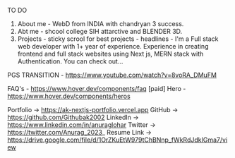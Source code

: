 
TO DO 



1. About me - WebD from INDIA with chandryan 3 success. 
2. Abt me - shcool college SIH attarctive and BLENDER 3D.
3. Projects - sticky scrool for best projects - headlines - I'm a Full stack web developer with 1+ year of experience. Experience in creating frontend and full stack websites using Next js, MERN stack with Authentication. You can check out...

PGS TRANSITION - https://www.youtube.com/watch?v=8voRA_DMuFM

FAQ's - https://www.hover.dev/components/faq [paid]
Hero - https://www.hover.dev/components/heros


Portfolio → https://ak-nextjs-portfolio.vercel.app
GitHub → https://github.com/Githubak2002
LinkedIn → https://www.linkedin.com/in/anuraglohar
Twitter → https://twitter.com/Anurag_2023_
Resume Link → https://drive.google.com/file/d/1OrZKuEtW979tChBNnp_fWkRdJdkIGma7/view